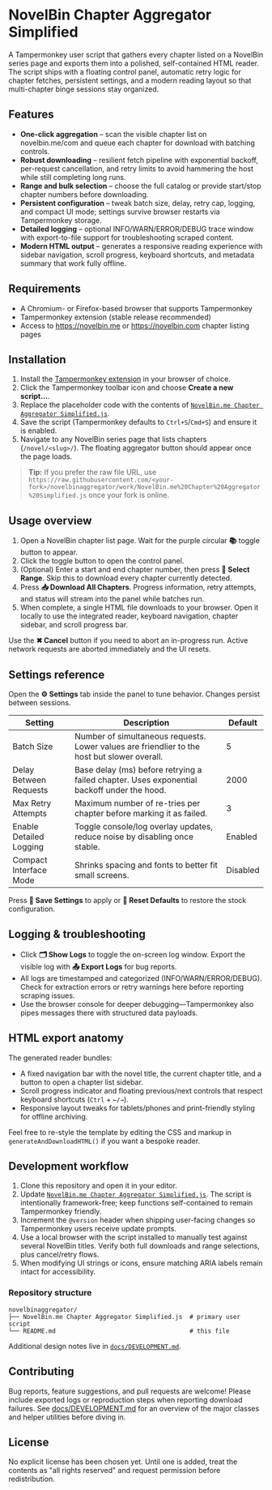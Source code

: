 # NovelBin Chapter Aggregator Simplified

A Tampermonkey user script that gathers every chapter listed on a NovelBin series page and exports them into a polished, self-contained HTML reader. The script ships with a floating control panel, automatic retry logic for chapter fetches, persistent settings, and a modern reading layout so that multi-chapter binge sessions stay organized.

## Features
- **One-click aggregation** – scan the visible chapter list on novelbin.me/com and queue each chapter for download with batching controls. 
- **Robust downloading** – resilient fetch pipeline with exponential backoff, per-request cancellation, and retry limits to avoid hammering the host while still completing long runs.
- **Range and bulk selection** – choose the full catalog or provide start/stop chapter numbers before downloading.
- **Persistent configuration** – tweak batch size, delay, retry cap, logging, and compact UI mode; settings survive browser restarts via Tampermonkey storage.
- **Detailed logging** – optional INFO/WARN/ERROR/DEBUG trace window with export-to-file support for troubleshooting scraped content.
- **Modern HTML output** – generates a responsive reading experience with sidebar navigation, scroll progress, keyboard shortcuts, and metadata summary that work fully offline.

## Requirements
- A Chromium- or Firefox-based browser that supports Tampermonkey
- Tampermonkey extension (stable release recommended)
- Access to https://novelbin.me or https://novelbin.com chapter listing pages

## Installation
1. Install the [Tampermonkey extension](https://www.tampermonkey.net/) in your browser of choice.
2. Click the Tampermonkey toolbar icon and choose **Create a new script…**.
3. Replace the placeholder code with the contents of [`NovelBin.me Chapter Aggregator Simplified.js`](./NovelBin.me%20Chapter%20Aggregator%20Simplified.js).
4. Save the script (Tampermonkey defaults to `Ctrl+S`/`Cmd+S`) and ensure it is enabled.
5. Navigate to any NovelBin series page that lists chapters (`/novel/<slug>/`). The floating aggregator button should appear once the page loads.

> **Tip:** If you prefer the raw file URL, use `https://raw.githubusercontent.com/<your-fork>/novelbinaggregator/work/NovelBin.me%20Chapter%20Aggregator%20Simplified.js` once your fork is online.

## Usage overview
1. Open a NovelBin chapter list page. Wait for the purple circular **📚** toggle button to appear.
2. Click the toggle button to open the control panel.
3. (Optional) Enter a start and end chapter number, then press **🎯 Select Range**. Skip this to download every chapter currently detected.
4. Press **📥 Download All Chapters**. Progress information, retry attempts, and status will stream into the panel while batches run.
5. When complete, a single HTML file downloads to your browser. Open it locally to use the integrated reader, keyboard navigation, chapter sidebar, and scroll progress bar.

Use the **✖ Cancel** button if you need to abort an in-progress run. Active network requests are aborted immediately and the UI resets.

## Settings reference
Open the **⚙ Settings** tab inside the panel to tune behavior. Changes persist between sessions.

| Setting | Description | Default |
| --- | --- | --- |
| Batch Size | Number of simultaneous requests. Lower values are friendlier to the host but slower overall. | 5 |
| Delay Between Requests | Base delay (ms) before retrying a failed chapter. Uses exponential backoff under the hood. | 2000 |
| Max Retry Attempts | Maximum number of re-tries per chapter before marking it as failed. | 3 |
| Enable Detailed Logging | Toggle console/log overlay updates, reduce noise by disabling once stable. | Enabled |
| Compact Interface Mode | Shrinks spacing and fonts to better fit small screens. | Disabled |

Press **💾 Save Settings** to apply or **🔄 Reset Defaults** to restore the stock configuration.

## Logging & troubleshooting
- Click **🗂 Show Logs** to toggle the on-screen log window. Export the visible log with **📤 Export Logs** for bug reports.
- All logs are timestamped and categorized (INFO/WARN/ERROR/DEBUG). Check for extraction errors or retry warnings here before reporting scraping issues.
- Use the browser console for deeper debugging—Tampermonkey also pipes messages there with structured data payloads.

## HTML export anatomy
The generated reader bundles:
- A fixed navigation bar with the novel title, the current chapter title, and a button to open a chapter list sidebar.
- Scroll progress indicator and floating previous/next controls that respect keyboard shortcuts (`Ctrl` + `←/→`).
- Responsive layout tweaks for tablets/phones and print-friendly styling for offline archiving.

Feel free to re-style the template by editing the CSS and markup in `generateAndDownloadHTML()` if you want a bespoke reader.

## Development workflow
1. Clone this repository and open it in your editor.
2. Update [`NovelBin.me Chapter Aggregator Simplified.js`](./NovelBin.me%20Chapter%20Aggregator%20Simplified.js). The script is intentionally framework-free; keep functions self-contained to remain Tampermonkey friendly.
3. Increment the `@version` header when shipping user-facing changes so Tampermonkey users receive update prompts.
4. Use a local browser with the script installed to manually test against several NovelBin titles. Verify both full downloads and range selections, plus cancel/retry flows.
5. When modifying UI strings or icons, ensure matching ARIA labels remain intact for accessibility.

### Repository structure
```
novelbinaggregator/
├── NovelBin.me Chapter Aggregator Simplified.js  # primary user script
└── README.md                                     # this file
```

Additional design notes live in [`docs/DEVELOPMENT.md`](./docs/DEVELOPMENT.md).

## Contributing
Bug reports, feature suggestions, and pull requests are welcome! Please include exported logs or reproduction steps when reporting download failures. See [docs/DEVELOPMENT.md](./docs/DEVELOPMENT.md) for an overview of the major classes and helper utilities before diving in.

## License
No explicit license has been chosen yet. Until one is added, treat the contents as "all rights reserved" and request permission before redistribution.
